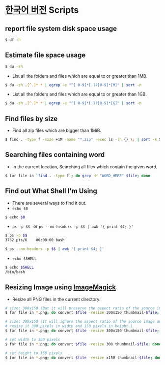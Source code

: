 [한국어 버전](README-kr.md "한국어 버전")
Scripts
=======

## report file system disk space usage
```bash
$ df -h 
```

## Estimate file space usage
```bash
$ du -sh 
```

* List all the folders and files which are equal to or greater than 1MB.

```bash
$ du -sh .[^.]* * | egrep -e "^[ 0-9]*[.]?[0-9]*[M]" | sort -n  
```

* List all the folders and files which are equal to or greater than 1GB.

```bash
$ du -sh .[^.]* * | egrep -e "^[ 0-9]*[.]?[0-9]*[G]" | sort -n  
```

## Find files by size
* Find all zip files which are bigger than 1MiB.

```bash
$ find . -type f -size +1M -name "*.zip" -exec ls -lh {} \; | sort -k 5 -n 
```

## Searching files containing word
* In the current location, Searching all files which contain the given word.

```bash
$ for file in `find . -type f`; do grep -H "WORD_HERE" $file; done 
```


## Find out What Shell I'm Using
* There are several ways to find it out.
* `echo $0`

```bash
$ echo $0 
```

* `ps -p $$ ` or `ps --no-headers -p $$ | awk '{ print $4; }'`<br>

```bash
$ ps -p $$ 
3732 pts/6    00:00:00 bash
```
```bash
$ ps --no-headers -p $$ | awk '{ print $4; }' 
```
* `echo $SHELL`

```bash
$ echo $SHELL 
/bin/bash
```

## Resizing Image using [ImageMagick](http://www.imagemagick.org/ "ImageMagick")
* Resize all PNG files in the current directory.

```bash
# size: 300x150 (But it will preserve the aspect ratio of the source image.)
$ for file in *.png; do convert $file -resize 300x150 thumbnail-$file; done 
```

```bash
# size: 300x150 (It will ignore the aspect ratio of the source image and
# resize it 300 pixels in width and 150 pixels in height.)
$ for file in *.png; do convert $file -resize 300x150 thumbnail-$file; done 
```

```bash
# set width to 300 pixels
$ for file in *.png; do convert $file -resize 300 thumbnail-$file; done 
```

```bash
# set height to 150 pixels
$ for file in *.png; do convert $file -resize x150 thumbnail-$file; done 
```

